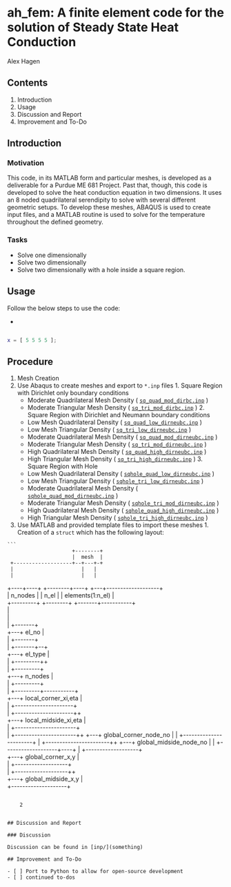 # ah_fem: A finite element code for the solution of Steady State Heat Conduction
Alex Hagen

## Contents

1.  Introduction
2.  Usage
3.  Discussion and Report
4.  Improvement and To-Do

## Introduction

### Motivation

This code, in its MATLAB form and particular meshes, is developed as a deliverable for a Purdue ME 681 Project.  Past that, though, this code is developed to solve the heat conduction equation in two dimensions.  It uses an 8 noded quadrilateral serendipity to solve with several different geometric setups.  To develop these meshes, ABAQUS is used to create input files, and a MATLAB routine is used to solve for the temperature throughout the defined geometry.

### Tasks

- Solve one dimensionally
- Solve two dimensionally
- Solve two dimensionally with a hole inside a square region.

## Usage

Follow the below steps to use the code:

-

```matlab

x = [ 5 5 5 5 ];

```

## Procedure

1. Mesh Creation
  1.  Use Abaqus to create meshes and export to `*.inp` files
    1. Square Region with Dirichlet only boundary conditions
      * Moderate Quadrilateral Mesh Density ( [`sq_quad_mod_dirbc.inp`](inp/sq_quad_mod_dirbc.inp) )
      * Moderate Triangular Mesh Density ( [`sq_tri_mod_dirbc.inp`](inp/sq_tri_mod_dirbc.inp) )
    2. Square Region with Dirichlet and Neumann boundary conditions
      * Low Mesh Quadrilateral Density ( [`sq_quad_low_dirneubc.inp`](inp/sq_quad_low_dirneubc.inp) )
      * Low Mesh Triangular Density ( [`sq_tri_low_dirneubc.inp`](inp/sq_tri_low_dirneubc.inp) )
      * Moderate Quadrilateral Mesh Density ( [`sq_quad_mod_dirneubc.inp`](inp/sq_quad_mod_dirneubc.inp) )
      * Moderate Triangular Mesh Density ( [`sq_tri_mod_dirneubc.inp`](inp/sq_tri_mod_dirneubc.inp) )
      * High Quadrilateral Mesh Density ( [`sq_quad_high_dirneubc.inp`](inp/sq_quad_high_dirneubc.inp) )
      * High Triangular Mesh Density ( [`sq_tri_high_dirneubc.inp`](inp/sq_tri_high_dirneubc.inp) )
    3. Square Region with Hole
      * Low Mesh Quadrilateral Density ( [`sqhole_quad_low_dirneubc.inp`](inp/sqhole_quad_low_dirneubc.inp) )
      * Low Mesh Triangular Density ( [`sqhole_tri_low_dirneubc.inp`](inp/sqhole_tri_low_dirneubc.inp) )
      * Moderate Quadrilateral Mesh Density ( [`sqhole_quad_mod_dirneubc.inp`](inp/sqhole_quad_mod_dirneubc.inp) )
      * Moderate Triangular Mesh Density ( [`sqhole_tri_mod_dirneubc.inp`](inp/sqhole_tri_mod_dirneubc.inp) )
      * High Quadrilateral Mesh Density ( [`sqhole_quad_high_dirneubc.inp`](inp/sqhole_quad_high_dirneubc.inp) )
      * High Triangular Mesh Density ( [`sqhole_tri_high_dirneubc.inp`](inp/sqhole_tri_high_dirneubc.inp) )
  2.  Use MATLAB and provided template files to import these meshes
  	1.  Creation of a `struct` which has the following layout:


  	```
  	                     +--------+                                       
                         |  mesh  |                                       
     +-------------------+--+---+-+                                       
     |                      |   |                                         
     |                      |   |                                         
+----+----+   +--------+----+   +---+-------------------+                 
| n_nodes |   |  n_el  |            |  elements(1:n_el) |                 
+---------+   +--------+            +-------+-----------+                 
                                            |                             
                                            |                             
                                            |   +-------+                 
                                            +---+ el_no |                 
                                            |   +-------+                 
                                            |   +-------+--+              
                                            +---+ el_type  |              
                                            |   +---------++              
                                            |   +---------+               
                                            +---+ n_nodes |               
                                            |   +---------+               
                                            |   +---------+-----------+   
                                            +---+ local_corner_xi,eta |   
                                            |   +---------------------+   
                                            |   +---------------------++  
                                            +---+ local_midside_xi,eta |  
                                            |   +----------------------+  
                                            |   +----------------------++ 
                                            +---+ global_corner_node_no | 
                                            |   +-----------------------+ 
                                            |   +-----------------------++
                                            +---+ global_midside_node_no |
                                            |   +-------------------+----+
                                            |   +-------------------+     
                                            +---+ global_corner_x,y |     
                                            |   +-------------------+     
                                            |   +-------------------++    
                                            +---+ global_midside_x,y |    
                                                +--------------------+    
```

	2


## Discussion and Report

### Discussion

Discussion can be found in [inp/](something)

## Improvement and To-Do

- [ ] Port to Python to allow for open-source development
- [ ] continued to-dos